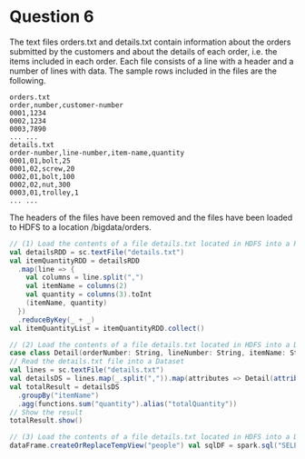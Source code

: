 # Question 6
The text files orders.txt and details.txt contain information about the orders submitted by the customers and about the details of each order, i.e. the items included in each order. Each file consists of a line with a header and a number of lines with data. The sample rows included in the files are the following.

```
orders.txt
order,number,customer-number
0001,1234
0002,1234
0003,7890
... ...
details.txt
order-number,line-number,item-name,quantity
0001,01,bolt,25
0001,02,screw,20
0002,01,bolt,100
0002,02,nut,300
0003,01,trolley,1
... ...
```

The headers of the files have been removed and the files have been loaded to HDFS to a location 
/bigdata/orders.

```scala
// (1) Load the contents of a file details.txt located in HDFS into a Resilient Distributed Dataset (RDD) and use RDD to find the total quantity per each item.
val detailsRDD = sc.textFile("details.txt")
val itemQuantityRDD = detailsRDD
  .map(line => {
    val columns = line.split(",")
    val itemName = columns(2)
    val quantity = columns(3).toInt
    (itemName, quantity)
  })
  .reduceByKey(_ + _)
val itemQuantityList = itemQuantityRDD.collect()

// (2) Load the contents of a file details.txt located in HDFS into a Dataset and use the Dataset to find the total quantity per each item.
case class Detail(orderNumber: String, lineNumber: String, itemName: String, quantity: Int)
// Read the details.txt file into a Dataset
val lines = sc.textFile("details.txt")
val detailsDS = lines.map(_.split(",")).map(attributes => Detail(attributes(0), attributes(1), attributes(2), attributes(3).toInt))
val totalResult = detailsDS
  .groupBy("itemName")
  .agg(functions.sum("quantity").alias("totalQuantity"))
// Show the result
totalResult.show()

// (3) Load the contents of a file details.txt located in HDFS into a DataFrame and use SQL to find the total quantity per each item.
dataFrame.createOrReplaceTempView("people") val sqlDF = spark.sql("SELECT * FROM people") sqlDF.show()

```